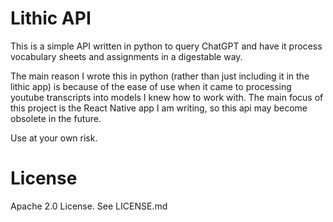 # Lithic API

This is a simple API written in python to query ChatGPT and have it process vocabulary sheets and assignments in a digestable way.

The main reason I wrote this in python (rather than just including it in the lithic app) is because of the ease of use
when it came to processing youtube transcripts into models I knew how to work with. The main focus of this project is the React Native app I am writing, so this api may become obsolete in the future.

Use at your own risk.

# License

Apache 2.0 License. See LICENSE.md
